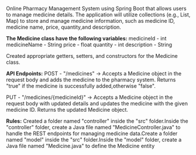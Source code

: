 Online Pharmacy Management System using Spring Boot that allows users to manage medicine details. The application will utilize collections (e.g., List, Map) to store and manage medicine information, such as medicine ID, medicine name, price, quantity,and description.

**The Medicine class have the following variables:**
medicineId - int
medicineName - String
price - float
quantity - int
description - String

Created appropriate getters, setters, and constructors for the Medicine class.

**API Endpoints:**
POST  - "/medicines" -> Accepts a Medicine object in the request body and adds the
medicine to the pharmacy system. Returns "true" if the medicine is successfully added,otherwise "false".

PUT - "/medicines/{medicineId}" -> Accepts a Medicine object in the request body with updated details and updates the medicine with the given medicine ID. Returns the
updated Medicine object.

**Rules:**
Created a folder named "controller" inside the "src" folder.Inside the "controller" folder, create a Java file named "MedicineController.java" to handle the REST endpoints for managing medicine data.Create a folder named "model" inside the "src" folder.Inside the "model" folder, create a Java file named "Medicine.java" to define the Medicine entity

